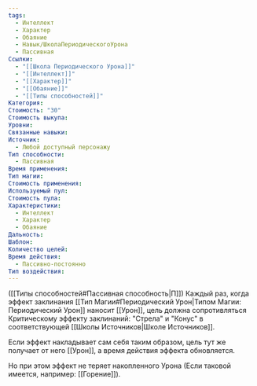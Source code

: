 ```yaml
---
tags:
  - Интеллект
  - Характер
  - Обаяние
  - Навык/ШколаПериодическогоУрона
  - Пассивная
Ссылки:
  - "[[Школа Периодического Урона]]"
  - "[[Интеллект]]"
  - "[[Характер]]"
  - "[[Обаяние]]"
  - "[[Типы способностей]]"
Категория: 
Стоимость: "30"
Стоимость выкупа: 
Уровни: 
Связанные навыки: 
Источник:
  - Любой доступный персонажу
Тип способности:
  - Пассивная
Время применения: 
Тип магии: 
Стоимость применения: 
Используемый пул: 
Стоимость пула: 
Характеристики:
  - Интеллект
  - Характер
  - Обаяние
Дальность: 
Шаблон: 
Количество целей: 
Время действия:
  - Пассивно-постоянно
Тип воздействия:
---
```

([[Типы способностей#Пассивная способность|П]]) Каждый раз, когда эффект заклинания [[Тип Магии#Периодический Урон|Типом Магии: Периодический Урон]] наносит [[Урон]], цель должна сопротивляться  Критическому эффекту заклинаний: "Стрела" и "Конус" в соответствующей [[Школы Источников|Школе Источников]].

Если эффект накладывает сам себя таким образом, цель тут же получает от него [[Урон]], а время действия эффекта обновляется.

Но при этом эффект не теряет накопленного Урона (Если таковой имеется, например: [[Горение]]).
